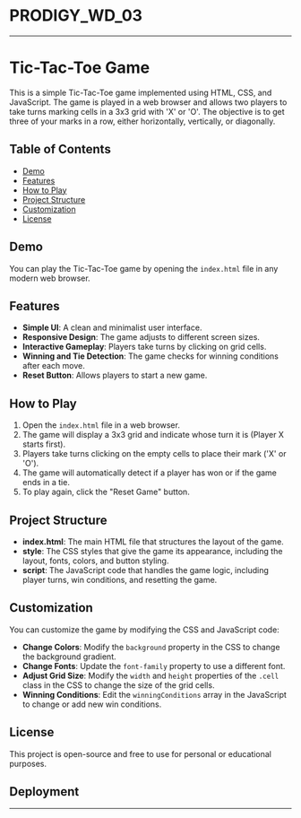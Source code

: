 # PRODIGY_WD_03
---

# Tic-Tac-Toe Game

This is a simple Tic-Tac-Toe game implemented using HTML, CSS, and JavaScript. The game is played in a web browser and allows two players to take turns marking cells in a 3x3 grid with 'X' or 'O'. The objective is to get three of your marks in a row, either horizontally, vertically, or diagonally.

## Table of Contents

- [Demo](#demo)
- [Features](#features)
- [How to Play](#how-to-play)
- [Project Structure](#project-structure)
- [Customization](#customization)
- [License](#license)

## Demo

You can play the Tic-Tac-Toe game by opening the `index.html` file in any modern web browser.

## Features

- **Simple UI**: A clean and minimalist user interface.
- **Responsive Design**: The game adjusts to different screen sizes.
- **Interactive Gameplay**: Players take turns by clicking on grid cells.
- **Winning and Tie Detection**: The game checks for winning conditions after each move.
- **Reset Button**: Allows players to start a new game.

## How to Play

1. Open the `index.html` file in a web browser.
2. The game will display a 3x3 grid and indicate whose turn it is (Player X starts first).
3. Players take turns clicking on the empty cells to place their mark ('X' or 'O').
4. The game will automatically detect if a player has won or if the game ends in a tie.
5. To play again, click the "Reset Game" button.

## Project Structure

- **index.html**: The main HTML file that structures the layout of the game.
- **style**: The CSS styles that give the game its appearance, including the layout, fonts, colors, and button styling.
- **script**: The JavaScript code that handles the game logic, including player turns, win conditions, and resetting the game.

## Customization

You can customize the game by modifying the CSS and JavaScript code:

- **Change Colors**: Modify the `background` property in the CSS to change the background gradient.
- **Change Fonts**: Update the `font-family` property to use a different font.
- **Adjust Grid Size**: Modify the `width` and `height` properties of the `.cell` class in the CSS to change the size of the grid cells.
- **Winning Conditions**: Edit the `winningConditions` array in the JavaScript to change or add new win conditions.

## License

This project is open-source and free to use for personal or educational purposes.

## Deployment 


---
